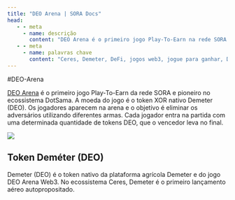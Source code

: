 ```yaml
---
title: "DEO Arena | SORA Docs"
head:
   - - meta
     - name: descrição
       content: "DEO Arena é o primeiro jogo Play-To-Earn na rede SORA e um dos primeiros no ecossistema DotSama."
   - - meta
     - name: palavras chave
       content: "Ceres, Demeter, DeFi, jogos web3, jogue para ganhar, DEO Arena, Polkaswap, rede SORA"
---
```


#DEO-Arena

[DEO Arena](https://deoarena.io/) é o primeiro jogo Play-To-Earn da rede SORA e pioneiro no ecossistema DotSama.
A moeda do jogo é o token XOR nativo Demeter (DEO).
Os jogadores aparecem na arena e o objetivo é eliminar os adversários utilizando diferentes armas.
Cada jogador entra na partida com uma determinada quantidade de tokens DEO, que o vencedor leva no final.

![](../.gitbook/assets/deo-arena.png)

## Token Deméter (DEO)

Demeter (DEO) é o token nativo da plataforma agrícola Demeter e do jogo DEO Arena Web3. No ecossistema Ceres, Demeter é o primeiro lançamento aéreo autopropositado.